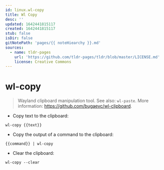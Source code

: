 ```yaml
---
id: linux.wl-copy
title: Wl Copy
desc: ''
updated: 1642441815117
created: 1642441815117
stub: false
isDir: false
gitNotePath: 'pages/{{ noteHiearchy }}.md'
sources:
  - name: tldr-pages
    url: 'https://github.com/tldr-pages/tldr/blob/master/LICENSE.md'
    license: Creative Commons
---
```

# wl-copy

> Wayland clipboard manipulation tool.
> See also: `wl-paste`.
> More information: <https://github.com/bugaevc/wl-clipboard>.

- Copy text to the clipboard:

`wl-copy {{text}}`

- Copy the output of a command to the clipboard:

`{{command}} | wl-copy`

- Clear the clipboard:

`wl-copy --clear`


